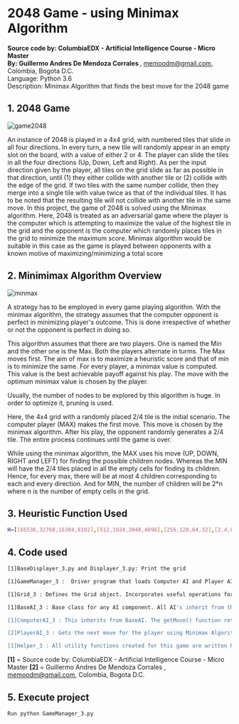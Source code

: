 # 2048 Game - using Minimax Algorithm
<b>Source code by: ColumbiaEDX - Artificial Intelligence Course - Micro Master</b><br />
<b>By: Guillermo Andres De Mendoza Corrales </b>, memoodm@gmail.com, Colombia, Bogota D.C.<br />
Language: Python 3.6<br />
Description: Minimax Algorithm that finds the best move for the 2048 game

## 1. 2048 Game

![game2048](https://github.com/memoodm/game2048/blob/master/images/game2048.png)

An instance of 2048 is played in a 4x4 grid, with numbered tiles that slide in all four directions. In every turn, a new tile will randomly appear in an empty slot on the board, with a value of either 2 or 4. The player can slide the tiles in all the four directions (Up, Down, Left and Right). As per the input direction given by the player, all tiles on the grid slide as far as possible in that direction, until (1) they either collide with another tile or (2) collide with the edge of the grid. If two tiles with the same number collide, then they merge into a single tile with value twice as that of the individual tiles. It has to be noted that the resulting tile will not collide with another tile in the same move. In this project, the game of 2048 is solved using the Minimax algorithm. Here, 2048 is treated as an adversarial game where the player is the computer which is attempting to maximize the value of the highest tile in the grid and the opponent is the computer which randomly places tiles in the grid to minimize the maximum score. Minimax algorithm would be suitable in this case as the game is played between opponents with a known motive of maximizing/minimizing a total score


## 2. Minimimax Algorithm Overview

![minmax](https://github.com/memoodm/game2048/blob/master/images/minmax.png)

A strategy has to be employed in every game playing algorithm. With the minimax algorithm, the strategy assumes that the computer opponent is perfect in minimizing player's outcome. This is done irrespective of whether or not the opponent is perfect in doing so. 

This algorithm assumes that there are two players. One is named the Min and the other one is the Max. Both the players alternate in turms. The Max moves first. The aim of max is to maximize a heuristic score and that of min is to minimize the same. For every player, a minimax value is computed. This value is the best achievable payoff against his play. The move with the optimum minimax value is chosen by the player. 

Usually, the number of nodes to be explored by this algorithm is huge. In order to optimize it, pruning is used. 

Here, the 4x4 grid with a randomly placed 2/4 tile is the initial scenario. The computer player (MAX) makes the first move. This move is chosen by the minimax algorithm. After his play, the opponent randomly generates a 2/4 tile. The entire process continues until the game is over. 

While using the minimax algorithm, the MAX uses his move (UP, DOWN, RIGHT and LEFT) for finding the possible children nodes. Whereas the MIN will have the 2/4 tiles placed in all the empty cells for finding its children. Hence, for every max, there will be at most 4 children corresponding to each and every direction. And for MIN, the number of children will be 2*n where n is the number of empty cells in the grid. 


## 3. Heuristic Function Used

```sh
H=[[65536,32768,16384,8192],[512,1024,2048,4096],[256,128,64,32],[2,4,8,16]]
```


## 4. Code used
```sh
[1]BaseDisplayer_3.py and Displayer_3.py: Print the grid

[1]GameManager_3 :  Driver program that loads Computer AI and Player AI and begins the game where they compete with each other. Note that the time for making a move is kept as 2 seconds. 

[1]Grid_3 : Defines the Grid object. Incorporates useful operations for the grid like move, getAvailableCells, insertTile and clone

[1]BaseAI_3 : Base class for any AI component. All AI's inherit from this module and implement the getMove function which takes a Grid object as parameter and returns a move

[1]ComputerAI_3 : This inherits from BaseAI. The getMove() function returns a computer action, i.e. a tuple (x, y) indicating the place you want to place a tile

[2]PlayerAI_3 : Gets the next move for the player using Minimax Algorithm 

[1]Helper_3 : All utility functions created for this game are written here. This includes the eval function which evaluates the heuristic score for a given configuration
```
<b>[1]</b> = Source code by: ColumbiaEDX - Artificial Intelligence Course - Micro Master
<b>[2]</b> = Guillermo Andres De Mendoza Corrales , memoodm@gmail.com, Colombia, Bogota D.C.


## 5. Execute project

```sh
Run python GameManager_3.py
```